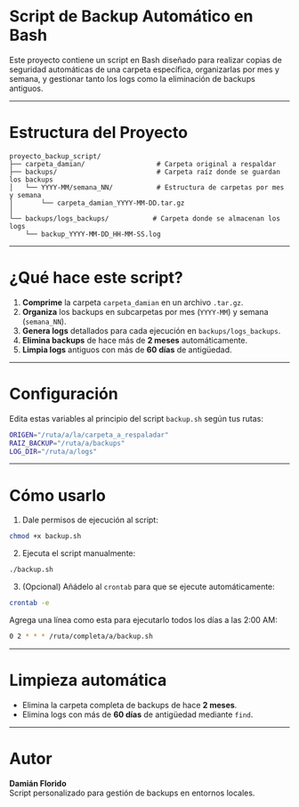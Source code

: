 # Script de Backup Automático en Bash

Este proyecto contiene un script en Bash diseñado para realizar copias de seguridad automáticas de una carpeta específica, organizarlas por mes y semana, y gestionar tanto los logs como la eliminación de backups antiguos.

---

# Estructura del Proyecto

```
proyecto_backup_script/
├── carpeta_damian/                  # Carpeta original a respaldar
├── backups/                         # Carpeta raíz donde se guardan los backups
│   └── YYYY-MM/semana_NN/           # Estructura de carpetas por mes y semana
│       └── carpeta_damian_YYYY-MM-DD.tar.gz
│
└── backups/logs_backups/           # Carpeta donde se almacenan los logs
    └── backup_YYYY-MM-DD_HH-MM-SS.log
```

---

# ¿Qué hace este script?

1. **Comprime** la carpeta `carpeta_damian` en un archivo `.tar.gz`.
2. **Organiza** los backups en subcarpetas por mes (`YYYY-MM`) y semana (`semana_NN`).
3. **Genera logs** detallados para cada ejecución en `backups/logs_backups`.
4. **Elimina backups** de hace más de **2 meses** automáticamente.
5. **Limpia logs** antiguos con más de **60 días** de antigüedad.

---

# Configuración

Edita estas variables al principio del script `backup.sh` según tus rutas:

```bash
ORIGEN="/ruta/a/la/carpeta_a_respaladar"
RAIZ_BACKUP="/ruta/a/backups"
LOG_DIR="/ruta/a/logs"
```

---

# Cómo usarlo

1. Dale permisos de ejecución al script:

```bash
chmod +x backup.sh
```

2. Ejecuta el script manualmente:

```bash
./backup.sh
```

3. (Opcional) Añádelo al `crontab` para que se ejecute automáticamente:

```bash
crontab -e
```

Agrega una línea como esta para ejecutarlo todos los días a las 2:00 AM:

```bash
0 2 * * * /ruta/completa/a/backup.sh
```

---

# Limpieza automática

- Elimina la carpeta completa de backups de hace **2 meses**.
- Elimina logs con más de **60 días** de antigüedad mediante `find`.

---

# Autor

**Damián Florido**  
Script personalizado para gestión de backups en entornos locales.
